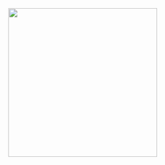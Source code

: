 <a>
<img height=300 src="https://github-readme-stats.vercel.app/api/top-langs/?username=gnarlsley&langs_count=25&layout=compact&theme=tokyonight&card_width=700" />
</a>
